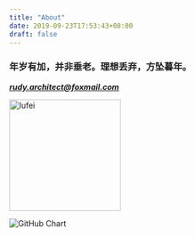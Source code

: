 ```yaml
---
title: "About"
date: 2019-09-23T17:53:43+08:00
draft: false
---
```


### 年岁有加，并非垂老。理想丢弃，方坠暮年。

***rudy.architect@foxmail.com***

<img alt="lufei" style="width:200px;height:200px" src="https://rudyarchitect.github.io/site-images/life/lufei.jpeg">

![GitHub Chart](https://ghchart.rshah.org/rudyarchitect)